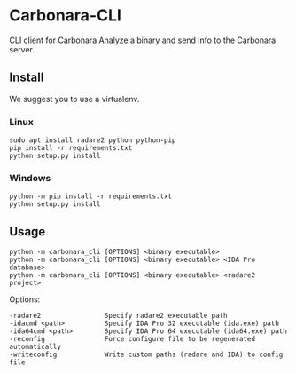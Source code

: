 # Carbonara-CLI
CLI client for Carbonara
Analyze a binary and send info to the Carbonara server.

## Install
We suggest you to use a virtualenv. 

### Linux
```
sudo apt install radare2 python python-pip
pip install -r requirements.txt
python setup.py install
```

### Windows
```
python -m pip install -r requirements.txt
python setup.py install
```

## Usage
```
python -m carbonara_cli [OPTIONS] <binary executable>
python -m carbonara_cli [OPTIONS] <binary executable> <IDA Pro database>
python -m carbonara_cli [OPTIONS] <binary executable> <radare2 project>
```
Options:
```
-radare2                Specify radare2 executable path
-idacmd <path>          Specify IDA Pro 32 executable (ida.exe) path
-ida64cmd <path>        Specify IDA Pro 64 executable (ida64.exe) path
-reconfig               Force configure file to be regenerated automatically
-writeconfig            Write custom paths (radare and IDA) to config file
```
